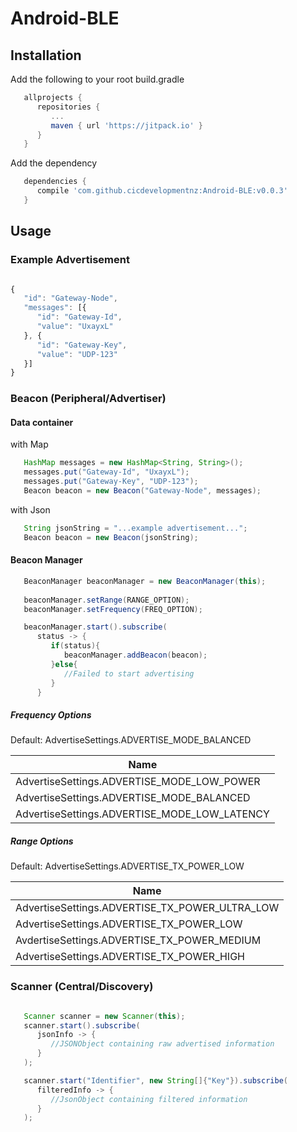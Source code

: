 # Android-BLE

## Installation

Add the following to your root build.gradle

```gradle
   allprojects {
      repositories {
         ...
         maven { url 'https://jitpack.io' }
      }
   }
```

Add the dependency
```gradle
   dependencies {
      compile 'com.github.cicdevelopmentnz:Android-BLE:v0.0.3'
   }
```

## Usage

### Example Advertisement

```javascript

{
   "id": "Gateway-Node",
   "messages": [{
      "id": "Gateway-Id",
      "value": "UxayxL"
   }, {
      "id": "Gateway-Key",
      "value": "UDP-123"
   }]
}

```

### Beacon (Peripheral/Advertiser)

#### Data container

with Map

```java
   HashMap messages = new HashMap<String, String>();
   messages.put("Gateway-Id", "UxayxL");
   messages.put("Gateway-Key", "UDP-123");   
   Beacon beacon = new Beacon("Gateway-Node", messages);
```
with Json

```java
   String jsonString = "...example advertisement...";
   Beacon beacon = new Beacon(jsonString);
```

#### Beacon Manager

```java
   BeaconManager beaconManager = new BeaconManager(this);
   
   beaconManager.setRange(RANGE_OPTION);
   beaconManager.setFrequency(FREQ_OPTION);

   beaconManager.start().subscribe(
      status -> {
         if(status){
            beaconManager.addBeacon(beacon);
         }else{
            //Failed to start advertising
         }
      }
```

##### Frequency Options

Default: AdvertiseSettings.ADVERTISE_MODE_BALANCED

| Name                                         |
| -------------------------------------------- |
| AdvertiseSettings.ADVERTISE_MODE_LOW_POWER   |
| AdvertiseSettings.ADVERTISE_MODE_BALANCED    |
| AdvertiseSettings.ADVERTISE_MODE_LOW_LATENCY |

##### Range Options

Default: AdvertiseSettings.ADVERTISE_TX_POWER_LOW

| Name                                           |
| ---------------------------------------------- |
| AdvertiseSettings.ADVERTISE_TX_POWER_ULTRA_LOW |
| AdvertiseSettings.ADVERTISE_TX_POWER_LOW       |
| AvdertiseSettings.ADVERTISE_TX_POWER_MEDIUM    |
| AdvertiseSettings.ADVERTISE_TX_POWER_HIGH      |


### Scanner (Central/Discovery)

```java

   Scanner scanner = new Scanner(this);
   scanner.start().subscribe(
      jsonInfo -> {
         //JSONObject containing raw advertised information
      }
   );

   scanner.start("Identifier", new String[]{"Key"}).subscribe(
      filteredInfo -> {
         //JsonObject containing filtered information
      }
   );
```

